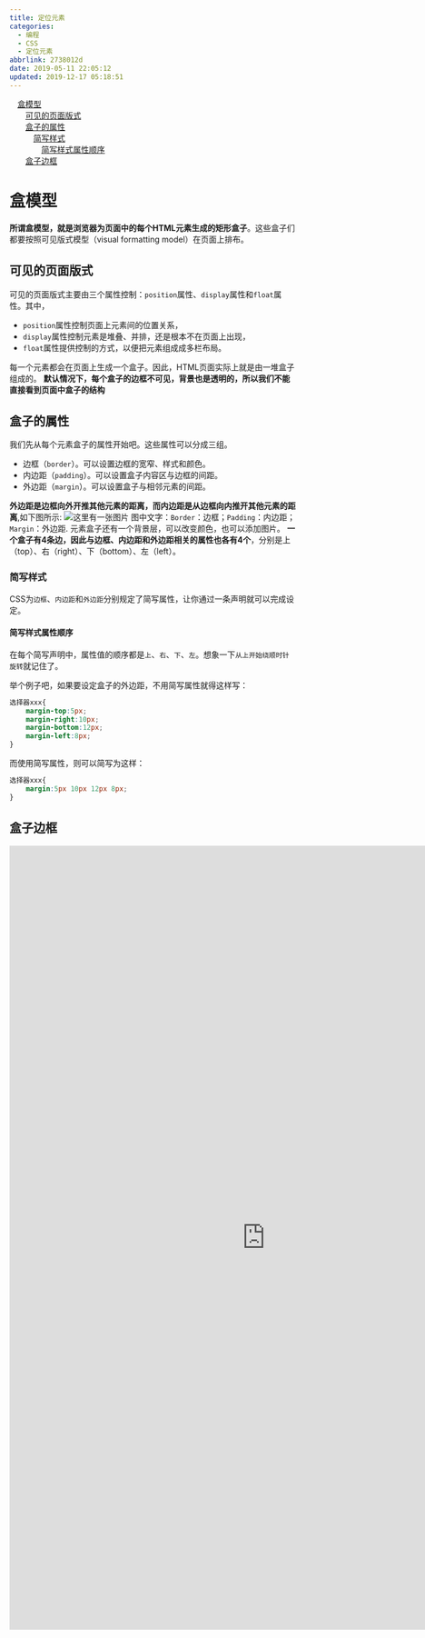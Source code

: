 ```yaml
---
title: 定位元素
categories:
  - 编程
  - CSS
  - 定位元素
abbrlink: 2738012d
date: 2019-05-11 22:05:12
updated: 2019-12-17 05:18:51
---
```

<div id='my_toc'><a href="/blog/2738012d/#盒模型" class="header_1">盒模型</a>&nbsp;<br><a href="/blog/2738012d/#可见的页面版式" class="header_2">可见的页面版式</a>&nbsp;<br><a href="/blog/2738012d/#盒子的属性" class="header_2">盒子的属性</a>&nbsp;<br><a href="/blog/2738012d/#简写样式" class="header_3">简写样式</a>&nbsp;<br><a href="/blog/2738012d/#简写样式属性顺序" class="header_4">简写样式属性顺序</a>&nbsp;<br><a href="/blog/2738012d/#盒子边框" class="header_2">盒子边框</a>&nbsp;<br></div>
<style>.header_1{margin-left: 1em;}.header_2{margin-left: 2em;}.header_3{margin-left: 3em;}.header_4{margin-left: 4em;}.header_5{margin-left: 5em;}.header_6{margin-left: 6em;}</style>
<!--more-->
<script>if (navigator.platform.search('arm')==-1){document.getElementById('my_toc').style.display = 'none';}var e,p = document.getElementsByTagName('p');while (p.length>0) {e = p[0];e.parentElement.removeChild(e);}</script>

<!--end-->
# 盒模型 #
**所谓盒模型，就是浏览器为页面中的每个HTML元素生成的矩形盒子**。这些盒子们都要按照可见版式模型（visual formatting model）在页面上排布。
## 可见的页面版式 ##
可见的页面版式主要由三个属性控制：`position`属性、`display`属性和`float`属性。其中，
- `position`属性控制页面上元素间的位置关系，
- `display`属性控制元素是堆叠、并排，还是根本不在页面上出现，
- `float`属性提供控制的方式，以便把元素组成成多栏布局。

每一个元素都会在页面上生成一个盒子。因此，HTML页面实际上就是由一堆盒子组成的。
**默认情况下，每个盒子的边框不可见，背景也是透明的，所以我们不能直接看到页面中盒子的结构**

## 盒子的属性 ##
我们先从每个元素盒子的属性开始吧。这些属性可以分成三组。
- 边框（`border`）。可以设置边框的宽窄、样式和颜色。
- 内边距（`padding`）。可以设置盒子内容区与边框的间距。
- 外边距（`margin`）。可以设置盒子与相邻元素的间距。

**外边距是边框向外开推其他元素的距离，而内边距是从边框向内推开其他元素的距离**,如下图所示:
![这里有一张图片](https://image-1257720033.cos.ap-shanghai.myqcloud.com/blog/CSS/chapter3/1.png)
图中文字：`Border`：边框；`Padding`：内边距；`Margin`：外边距.
元素盒子还有一个背景层，可以改变颜色，也可以添加图片。
**一个盒子有4条边，因此与边框、内边距和外边距相关的属性也各有4个**，分别是上（top）、右（right）、下（bottom）、左（left）。
### 简写样式 ###
CSS为`边框`、`内边距`和`外边距`分别规定了简写属性，让你通过一条声明就可以完成设定。
#### 简写样式属性顺序 ####
在每个简写声明中，属性值的顺序都是`上`、`右`、`下`、`左`。想象一下`从上开始绕顺时针旋转`就记住了。

举个例子吧，如果要设定盒子的外边距，不用简写属性就得这样写：
```css
选择器xxx{
    margin-top:5px;
    margin-right:10px;
    margin-bottom:12px;
    margin-left:8px;
}
```
而使用简写属性，则可以简写为这样：
```css
选择器xxx{
    margin:5px 10px 12px 8px;
}
```
## 盒子边框 ##
<iframe frameborder= "no" border= "0" marginwidth= "0" marginheight= "0" width=900 height=1380 src= "http://edrawcloudpubliccn.oss-cn-shenzhen.aliyuncs.com/viewer/self/738327/share/2019-5-12/1557631930/main.svg"></iframe>
